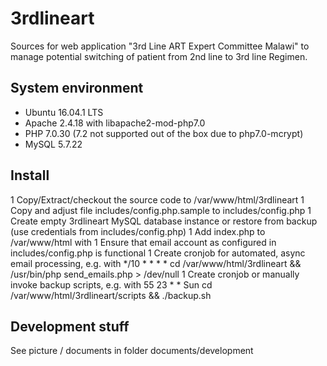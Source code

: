 # 3rdlineart

Sources for web application "3rd Line ART Expert Committee Malawi" to manage potential switching of patient from 2nd line to 3rd line Regimen.

## System environment

* Ubuntu 16.04.1 LTS
* Apache 2.4.18 with libapache2-mod-php7.0
* PHP 7.0.30 (7.2 not supported out of the box due to php7.0-mcrypt)
* MySQL 5.7.22

## Install

1 Copy/Extract/checkout the source code to /var/www/html/3rdlineart
1 Copy and adjust file includes/config.php.sample to includes/config.php
1 Create empty 3rdlineart MySQL database instance or restore from backup (use credentials from includes/config.php)
1 Add index.php to /var/www/html with <?php header('Location: https://www.3rdlineartmw.org/3rdlineart'); exit; ?>
1 Ensure that email account as configured in includes/config.php is functional
1 Create cronjob for automated, async email processing, e.g. with */10 * * * * cd /var/www/html/3rdlineart && /usr/bin/php send_emails.php > /dev/null
1 Create cronjob or manually invoke backup scripts, e.g. with 55 23 * * Sun cd /var/www/html/3rdlineart/scripts && ./backup.sh

## Development stuff

See picture / documents in folder documents/development
